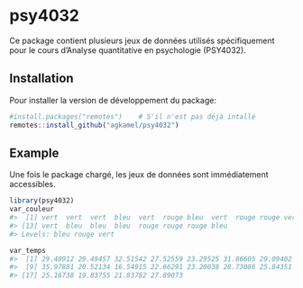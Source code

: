
<!-- README.md is generated from README.Rmd. Please edit that file -->

# psy4032

<!-- badges: start -->
<!-- badges: end -->

Ce package contient plusieurs jeux de données utilisés spécifiquement
pour le cours d’Analyse quantitative en psychologie (PSY4032).

## Installation

Pour installer la version de développement du package:

``` r
#install.packages("remotes")    # S'il n'est pas déjà intallé
remotes::install_github("agkamel/psy4032")
```

## Example

Une fois le package chargé, les jeux de données sont immédiatement
accessibles.

``` r
library(psy4032)
var_couleur
#>  [1] vert  vert  vert  bleu  vert  rouge bleu  vert  rouge rouge vert  bleu 
#> [13] vert  bleu  bleu  bleu  rouge rouge rouge bleu 
#> Levels: bleu rouge vert
```

``` r
var_temps
#>  [1] 29.40912 29.49457 32.51542 27.52559 23.29525 31.86605 29.09402 32.12871
#>  [9] 35.97881 20.52134 16.54915 22.66291 23.20038 28.73086 25.84351 33.25092
#> [17] 25.16738 19.83755 21.83782 27.89073
```
